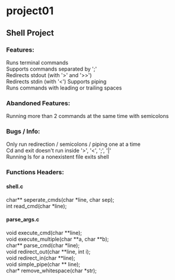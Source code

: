 # project01
## Shell Project
### Features:
Runs terminal commands  
Supports commands separated by ';'  
Redirects stdout (with '>' and '>>')  
Redirects stdin (with '<')
Supports piping  
Runs commands with leading or trailing spaces  
### Abandoned Features:
Running more than 2 commands at the same time with semicolons  
### Bugs / Info:
Only run redirection / semicolons / piping one at a time  
Cd and exit doesn't run inside '>', '<', ';', '|'  
Running ls for a nonexistent file exits shell
### Functions Headers:
#### shell.c
char** seperate_cmds(char *line, char sep);\
int read_cmd(char *line);
#### parse_args.c
void execute_cmd(char \*\*line);\
void execute_multiple(char \*\*a, char \*\*b);\
char\*\* parse_cmd(char *line);\
void redirect_out(char \*\*line, int i);\
void redirect_in(char \*\*line);\
void simple_pipe(char \*\* line);\
char\* remove_whitespace(char \*str);
